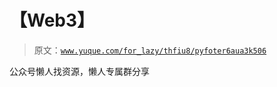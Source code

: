 # 【Web3】

> 原文：[`www.yuque.com/for_lazy/thfiu8/pyfoter6aua3k506`](https://www.yuque.com/for_lazy/thfiu8/pyfoter6aua3k506)

<ne-p id="u876e13da" data-lake-id="u876e13da"><ne-text id="u5d878219">公众号懒人找资源，懒人专属群分享</ne-text></ne-p>